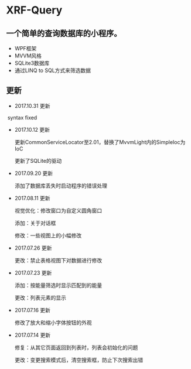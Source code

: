 # XRF-Query
## 一个简单的查询数据库的小程序。

- WPF框架
- MVVM风格
- SQLite3数据库
- 通过LINQ to SQL方式来筛选数据

## 更新

- 2017.10.31 更新
  
  syntax fixed

- 2017.10.12 更新

  更新CommonServiceLocator至2.01，替换了MvvmLight内的SimpleIoc为IoC
  
  更新了SQLite的驱动

- 2017.09.20 更新

  添加了数据库丢失时启动程序的错误处理

- 2017.08.11 更新

  视觉优化：修改窗口为自定义圆角窗口
  
  添加：关于对话框
  
  修改：一些视图上的小幅修改

- 2017.07.26 更新

  更改：禁止表格视图下对数据进行修改

- 2017.07.23 更新

  添加：按能量筛选时显示匹配到的能量
  
  更改：列表元素的显示

- 2017.07.16 更新

  修改了放大和缩小字体按钮的外观

- 2017.07.14 更新

  修复：从其它页面返回到列表时，列表会初始化的问题
  
  更改：变更搜索模式后，清空搜索框，防止下次搜索出错
